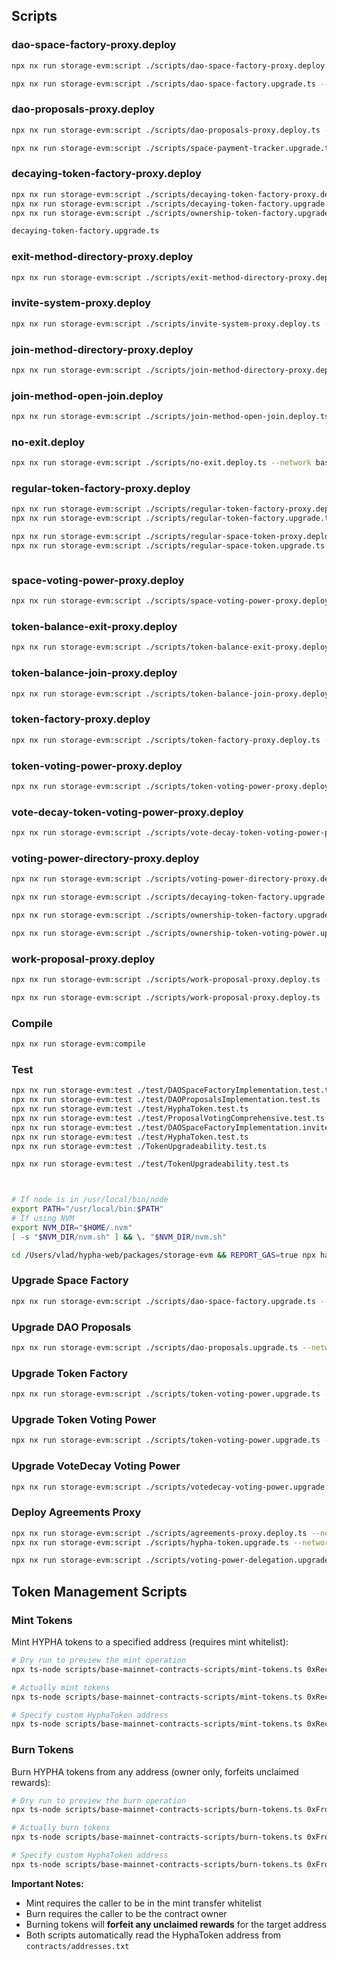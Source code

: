 ## Scripts

### dao-space-factory-proxy.deploy

```bash
npx nx run storage-evm:script ./scripts/dao-space-factory-proxy.deploy.ts --network base-mainnet

npx nx run storage-evm:script ./scripts/dao-space-factory.upgrade.ts --network base-mainnet

```

### dao-proposals-proxy.deploy

```bash
npx nx run storage-evm:script ./scripts/dao-proposals-proxy.deploy.ts --network base-mainnet

npx nx run storage-evm:script ./scripts/space-payment-tracker.upgrade.ts --network base-mainnet
```

### decaying-token-factory-proxy.deploy

```bash
npx nx run storage-evm:script ./scripts/decaying-token-factory-proxy.deploy.ts --network base-mainnet
npx nx run storage-evm:script ./scripts/decaying-token-factory.upgrade.ts --network base-mainnet
npx nx run storage-evm:script ./scripts/ownership-token-factory.upgrade.ts --network base-mainnet

decaying-token-factory.upgrade.ts

```

### exit-method-directory-proxy.deploy

```bash
npx nx run storage-evm:script ./scripts/exit-method-directory-proxy.deploy.ts --network base-mainnet
```

### invite-system-proxy.deploy

```bash
npx nx run storage-evm:script ./scripts/invite-system-proxy.deploy.ts --network base-mainnet
```

### join-method-directory-proxy.deploy

```bash
npx nx run storage-evm:script ./scripts/join-method-directory-proxy.deploy.ts --network base-mainnet
```

### join-method-open-join.deploy

```bash
npx nx run storage-evm:script ./scripts/join-method-open-join.deploy.ts --network base-mainnet
```

### no-exit.deploy

```bash
npx nx run storage-evm:script ./scripts/no-exit.deploy.ts --network base-mainnet
```

### regular-token-factory-proxy.deploy

```bash
npx nx run storage-evm:script ./scripts/regular-token-factory-proxy.deploy.ts --network base-mainnet
npx nx run storage-evm:script ./scripts/regular-token-factory.upgrade.ts --network base-mainnet

npx nx run storage-evm:script ./scripts/regular-space-token-proxy.deploy.ts --network base-mainnet
npx nx run storage-evm:script ./scripts/regular-space-token.upgrade.ts --network base-mainnet



```

### space-voting-power-proxy.deploy

```bash
npx nx run storage-evm:script ./scripts/space-voting-power-proxy.deploy.ts --network base-mainnet
```

### token-balance-exit-proxy.deploy

```bash
npx nx run storage-evm:script ./scripts/token-balance-exit-proxy.deploy.ts --network base-mainnet
```

### token-balance-join-proxy.deploy

```bash
npx nx run storage-evm:script ./scripts/token-balance-join-proxy.deploy.ts --network base-mainnet
```

### token-factory-proxy.deploy

```bash
npx nx run storage-evm:script ./scripts/token-factory-proxy.deploy.ts --network base-mainnet
```

### token-voting-power-proxy.deploy

```bash
npx nx run storage-evm:script ./scripts/token-voting-power-proxy.deploy.ts --network base-mainnet
```

### vote-decay-token-voting-power-proxy.deploy

```bash
npx nx run storage-evm:script ./scripts/vote-decay-token-voting-power-proxy.deploy.ts --network base-mainnet
```

### voting-power-directory-proxy.deploy

```bash
npx nx run storage-evm:script ./scripts/voting-power-directory-proxy.deploy.ts --network base-mainnet

npx nx run storage-evm:script ./scripts/decaying-token-factory.upgrade.ts--network base-mainnet

npx nx run storage-evm:script ./scripts/ownership-token-factory.upgrade.ts--network base-mainnet

npx nx run storage-evm:script ./scripts/ownership-token-voting-power.upgrade.ts --network base-mainnet

```

### work-proposal-proxy.deploy

```bash
npx nx run storage-evm:script ./scripts/work-proposal-proxy.deploy.ts --network base-mainnet

npx nx run storage-evm:script ./scripts/work-proposal-proxy.deploy.ts --network base-mainnet

```

### Compile

```bash
npx nx run storage-evm:compile
```

### Test

```bash
npx nx run storage-evm:test ./test/DAOSpaceFactoryImplementation.test.ts
npx nx run storage-evm:test ./test/DAOProposalsImplementation.test.ts
npx nx run storage-evm:test ./test/HyphaToken.test.ts
npx nx run storage-evm:test ./test/ProposalVotingComprehensive.test.ts
npx nx run storage-evm:test ./test/DAOSpaceFactoryImplementation.inviteSystem.test.ts
npx nx run storage-evm:test ./test/HyphaToken.test.ts
npx nx run storage-evm:test ./TokenUpgradeability.test.ts

npx nx run storage-evm:test ./test/TokenUpgradeability.test.ts



# If node is in /usr/local/bin/node
export PATH="/usr/local/bin:$PATH"
# If using NVM
export NVM_DIR="$HOME/.nvm"
[ -s "$NVM_DIR/nvm.sh" ] && \. "$NVM_DIR/nvm.sh"

cd /Users/vlad/hypha-web/packages/storage-evm && REPORT_GAS=true npx hardhat test --config hardhat.local.config.ts ./test/DAOSpaceFactoryImplementation.test.ts | cat

```

### Upgrade Space Factory

```bash
npx nx run storage-evm:script ./scripts/dao-space-factory.upgrade.ts --network base-mainnet
```

### Upgrade DAO Proposals

```bash
npx nx run storage-evm:script ./scripts/dao-proposals.upgrade.ts --network base-mainnet
```

### Upgrade Token Factory

```bash
npx nx run storage-evm:script ./scripts/token-voting-power.upgrade.ts --network base-mainnet
```

### Upgrade Token Voting Power

```bash
npx nx run storage-evm:script ./scripts/token-voting-power.upgrade.ts --network base-mainnet
```

### Upgrade VoteDecay Voting Power

```bash
npx nx run storage-evm:script ./scripts/votedecay-voting-power.upgrade.ts --network base-mainnet
```

### Deploy Agreements Proxy

```bash
npx nx run storage-evm:script ./scripts/agreements-proxy.deploy.ts --network base-mainnet
npx nx run storage-evm:script ./scripts/hypha-token.upgrade.ts --network base-mainnet

npx nx run storage-evm:script ./scripts/voting-power-delegation.upgrade.ts --network base-mainnet


```

## Token Management Scripts

### Mint Tokens

Mint HYPHA tokens to a specified address (requires mint whitelist):

```bash
# Dry run to preview the mint operation
npx ts-node scripts/base-mainnet-contracts-scripts/mint-tokens.ts 0xRecipientAddress 100.5 --dry-run

# Actually mint tokens
npx ts-node scripts/base-mainnet-contracts-scripts/mint-tokens.ts 0xRecipientAddress 100.5

# Specify custom HyphaToken address
npx ts-node scripts/base-mainnet-contracts-scripts/mint-tokens.ts 0xRecipientAddress 100.5 0xHyphaTokenAddress
```

### Burn Tokens

Burn HYPHA tokens from any address (owner only, forfeits unclaimed rewards):

```bash
# Dry run to preview the burn operation
npx ts-node scripts/base-mainnet-contracts-scripts/burn-tokens.ts 0xFromAddress 50.0 --dry-run

# Actually burn tokens
npx ts-node scripts/base-mainnet-contracts-scripts/burn-tokens.ts 0xFromAddress 50.0

# Specify custom HyphaToken address
npx ts-node scripts/base-mainnet-contracts-scripts/burn-tokens.ts 0xFromAddress 50.0 0xHyphaTokenAddress
```

**Important Notes:**

- Mint requires the caller to be in the mint transfer whitelist
- Burn requires the caller to be the contract owner
- Burning tokens will **forfeit any unclaimed rewards** for the target address
- Both scripts automatically read the HyphaToken address from `contracts/addresses.txt`
